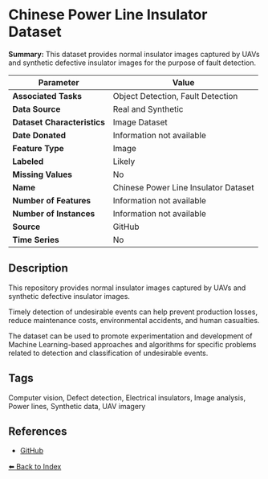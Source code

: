 # Chinese Power Line Insulator Dataset

**Summary:** This dataset provides normal insulator images captured by UAVs and synthetic defective insulator images for the purpose of fault detection.

| Parameter | Value |
| --- | --- |
| **Associated Tasks** | Object Detection, Fault Detection |
| **Data Source** | Real and Synthetic |
| **Dataset Characteristics** | Image Dataset |
| **Date Donated** | Information not available |
| **Feature Type** | Image |
| **Labeled** | Likely |
| **Missing Values** | No |
| **Name** | Chinese Power Line Insulator Dataset |
| **Number of Features** | Information not available |
| **Number of Instances** | Information not available |
| **Source** | GitHub |
| **Time Series** | No |

## Description

This repository provides normal insulator images captured by UAVs and synthetic defective insulator images.

Timely detection of undesirable events can help prevent production losses, reduce maintenance costs, environmental accidents, and human casualties.

The dataset can be used to promote experimentation and development of Machine Learning-based approaches and algorithms for specific problems related to detection and classification of undesirable events.

## Tags

Computer vision, Defect detection, Electrical insulators, Image analysis, Power lines, Synthetic data, UAV imagery

## References

- [GitHub](https://github.com/InsulatorData/InsulatorDataSet)

[⬅️ Back to Index](../README.md)
